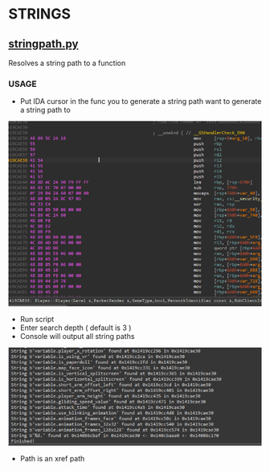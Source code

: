 # STRINGS

## [stringpath.py](./stringpath.py)
Resolves a string path to a function

### USAGE

- Put IDA cursor in the func you to generate a string path want to generate a string path to

![](./Res/stringpath1.png)
- Run script
- Enter search depth ( default is 3 )
- Console will output all string paths 

![](./Res/stringpath2.png)
- Path is an xref path